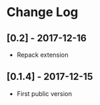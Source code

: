 # Change Log


## [0.2] - 2017-12-16
- Repack extension


## [0.1.4] - 2017-12-15
- First public version
